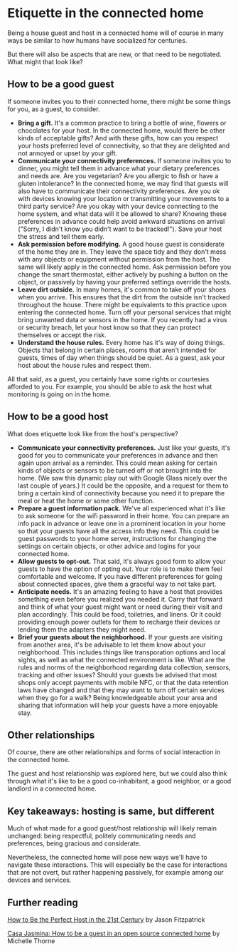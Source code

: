 # Etiquette in the connected home

Being a house guest and host in a connected home will of course in many ways be similar to how humans have socialized for centuries. 

But there will also be aspects that are new, or that need to be negotiated. What might that look like?

## How to be a good guest

If someone invites you to their connected home, there might be some things for you, as a guest, to consider. 

* **Bring a gift.** It's a common practice to bring a bottle of wine, flowers or chocolates for your host. In the connected home, would there be other kinds of acceptable gifts? And with these gifts, how can you respect your hosts preferred level of connectivity, so that they are delighted and not annoyed or upset by your gift. 
* **Communicate your connectivity preferences.** If someone invites you to dinner, you might tell them in advance what your dietary preferences and needs are. Are you vegetarian? Are you allergic to fish or have a gluten intolerance? In the connected home, we may find that guests will also have to communicate their connectivity preferences. Are you ok with devices knowing your location or transmitting your movements to a third party service? Are you okay with your device connecting to the home system, and what data will it be allowed to share? Knowing these preferences in advance could help avoid awkward situations on arrival ("Sorry, I didn't know you didn't want to be tracked!"). Save your host the stress and tell them early. 
* **Ask permission before modifying.** A good house guest is considerate of the home they are in. They leave the space tidy and they don't mess with any objects or equipment without permission from the host. The same will likely apply in the connected home. Ask permission before you change the smart thermostat, either actively by pushing a button on the object, or passively by having your preferred settings override the hosts.  
* **Leave dirt outside.** In many homes, it's common to take off your shoes when you arrive. This ensures that the dirt from the outside isn't tracked throughout the house. There might be equivalents to this practice upon entering the connected home. Turn off your personal services that might bring unwanted data or sensors in the home. If you recently had a virus or security breach, let your host know so that they can protect themselves or accept the risk. 
* **Understand the house rules.** Every home has it's way of doing things. Objects that belong in certain places, rooms that aren't intended for guests, times of day when things should be quiet. As a guest, ask your host about the house rules and respect them. 

All that said, as a guest, you certainly have some rights or courtesies afforded to you. For example, you should be able to ask the host what monitoring is going on in the home. 

## How to be a good host

What does etiquette look like from the host's perspective?

* **Communicate your connectivity preferences.** Just like your guests, it's good for you to communicate your preferences in advance and then again upon arrival as a reminder. This could mean asking for certain kinds of objects or sensors to be turned off or not brought into the home. (We saw this dynamic play out with Google Glass nicely over the last couple of years.) It could be the opposite, and a request for them to bring a certain kind of connectivity because you need it to prepare the meal or heat the home or some other function. 
* **Prepare a guest information pack.** We've all experienced what it's like to ask someone for the wifi password in their home. You can prepare an info pack in advance or leave one in a prominent location in your home so that your guests have all the access info they need. This could be guest passwords to your home server, instructions for changing the settings on certain objects, or other advice and logins for your connected home. 
* **Allow guests to opt-out.** That said, it's always good form to allow your guests to have the option of opting out. Your role is to make them feel comfortable and welcome. If you have different preferences for going about connected spaces, give them a graceful way to not take part. 
* **Anticipate needs.** It's an amazing feeling to have a host that provides something even before you realized you needed it. Carry that forward and think of what your guest might want or need during their visit and plan accordingly. This could be food, toiletries, and linens. Or it could providing enough power outlets for them to recharge their devices or lending them the adapters they might need.
* **Brief your guests about the neighborhood.** If your guests are visiting from another area, it's be advisable to let them know about your neighborhood. This includes things like transporation options and local sights, as well as what the connected environment is like. What are the rules and norms of the neighborhood regarding data collection, sensors, tracking and other issues? Should your guests be advised that most shops only accept payments with mobile NFC, or that the data retention laws have changed and that they may want to turn off certain services when they go for a walk? Being knowledgeable about your area and sharing that information will help your guests have a more enjoyable stay. 

## Other relationships

Of course, there are other relationships and forms of social interaction in the connected home. 

The guest and host relationship was explored here, but we could also think through what it's like to be a good co-inhabitant, a good neighbor, or a good landlord in a connected home. 

## Key takeaways: hosting is same, but different

Much of what made for a good guest/host relationship will likely remain unchanged: being respectful, politely communicating needs and preferences, being gracious and considerate. 

Nevertheless, the connected home will pose new ways we'll have to navigate these interactions. This will especially be the case for interactions that are not overt, but rather happening passively, for example among our devices and services. 

## Further reading

[How to Be the Perfect Host in the 21st Century](http://lifehacker.com/5606282/how-to-be-the-perfect-host-in-the-21st-century) by Jason Fitzpatrick

[Casa Jasmina: How to be a guest in an open source connected home](http://michellethorne.cc/2015/07/casa-jasmina-how-to-be-a-guest-in-an-open-source-connected-home/) by Michelle Thorne
